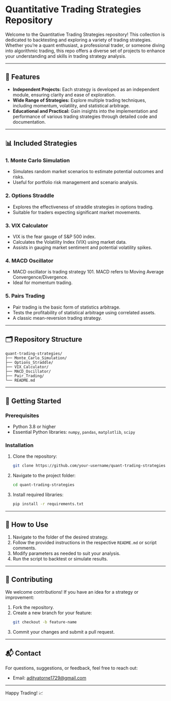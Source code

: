 # Quantitative Trading Strategies Repository

Welcome to the Quantitative Trading Strategies repository! This collection is dedicated to backtesting and exploring a variety of trading strategies. Whether you’re a quant enthusiast, a professional trader, or someone diving into algorithmic trading, this repo offers a diverse set of projects to enhance your understanding and skills in trading strategy analysis.

---

## 🚀 Features

- **Independent Projects:** Each strategy is developed as an independent module, ensuring clarity and ease of exploration.
- **Wide Range of Strategies:** Explore multiple trading techniques, including momentum, volatility, and statistical arbitrage.
- **Educational and Practical:** Gain insights into the implementation and performance of various trading strategies through detailed code and documentation.

---

## 📊 Included Strategies

### 1. **Monte Carlo Simulation**
   - Simulates random market scenarios to estimate potential outcomes and risks.
   - Useful for portfolio risk management and scenario analysis.

### 2. **Options Straddle**
   - Explores the effectiveness of straddle strategies in options trading.
   - Suitable for traders expecting significant market movements.

### 3. **VIX Calculator**
   - VIX is the fear gauge of S&P 500 index. 
   - Calculates the Volatility Index (VIX) using market data.
   - Assists in gauging market sentiment and potential volatility spikes.

### 4. **MACD Oscillator**
   - MACD oscillator is trading strategy 101. MACD refers to Moving Average Convergence/Divergence.
   - Ideal for momentum trading.

### 5. **Pairs Trading**
   - Pair trading is the basic form of statistics arbitrage.
   - Tests the profitability of statistical arbitrage using correlated assets.
   - A classic mean-reversion trading strategy.

---

## 🗂 Repository Structure

```plaintext
quant-trading-strategies/
├── Monte_Carlo_Simulation/
├── Options_Straddle/
├── VIX_Calculator/
├── MACD_Oscillator/
├── Pair_Trading/
└── README.md
```

---

## 🔧 Getting Started

### Prerequisites

- Python 3.8 or higher
- Essential Python libraries: `numpy`, `pandas`, `matplotlib`, `scipy`

### Installation

1. Clone the repository:
   ```bash
   git clone https://github.com/your-username/quant-trading-strategies.git
   ```
2. Navigate to the project folder:
   ```bash
   cd quant-trading-strategies
   ```
3. Install required libraries:
   ```bash
   pip install -r requirements.txt
   ```

---

## 🎯 How to Use

1. Navigate to the folder of the desired strategy.
2. Follow the provided instructions in the respective `README.md` or script comments.
3. Modify parameters as needed to suit your analysis.
4. Run the script to backtest or simulate results.

---

## 🤝 Contributing

We welcome contributions! If you have an idea for a strategy or improvement:

1. Fork the repository.
2. Create a new branch for your feature:
   ```bash
   git checkout -b feature-name
   ```
3. Commit your changes and submit a pull request.

---

## 📬 Contact

For questions, suggestions, or feedback, feel free to reach out:
- Email: adityatorne1729@gmail.com

---

Happy Trading! 📈

